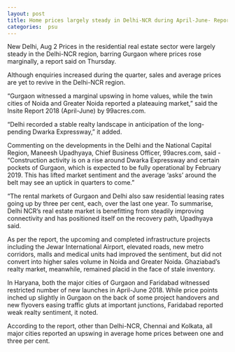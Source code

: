 ```yaml
---
layout: post
title: Home prices largely steady in Delhi-NCR during April-June- Report
categories:  psu
---
```


New Delhi, Aug 2  Prices in the residential real estate sector were largely steady in the Delhi-NCR region, barring Gurgaon where prices rose marginally, a report said on Thursday.

Although enquiries increased during the quarter, sales and average prices are yet to revive in the Delhi-NCR region.

“Gurgaon witnessed a marginal upswing in home values, while the twin cities of Noida and Greater Noida reported a plateauing market,” said the Insite Report 2018 (April-June) by 99acres.com.

“Delhi recorded a stable realty landscape in anticipation of the long-pending Dwarka Expressway,” it added.

Commenting on the developments in the Delhi and the National Capital Region, Maneesh Upadhyaya, Chief Business Officer, 99acres.com, said - “Construction activity is on a rise around Dwarka Expressway and certain pockets of Gurgaon, which is expected to be fully operational by February 2019. This has lifted market sentiment and the average ‘asks’ around the belt may see an uptick in quarters to come.”

“The rental markets of Gurgaon and Delhi also saw residential leasing rates going up by three per cent, each, over the last one year. To summarise, Delhi NCR’s real estate market is benefitting from steadily improving connectivity and has positioned itself on the recovery path, Upadhyaya said.

As per the report, the upcoming and completed infrastructure projects including the Jewar International Airport, elevated roads, new metro corridors, malls and medical units had improved the sentiment, but did not convert into higher sales volume in Noida and Greater Noida. Ghaziabad’s realty market, meanwhile, remained placid in the face of stale inventory.

In Haryana, both the major cities of Gurgaon and Faridabad witnessed restricted number of new launches in April-June 2018. While price points inched up slightly in Gurgaon on the back of some project handovers and new flyovers easing traffic gluts at important junctions, Faridabad reported weak realty sentiment, it noted.

According to the report, other than Delhi-NCR, Chennai and Kolkata, all major cities reported an upswing in average home prices between one and three per cent.
